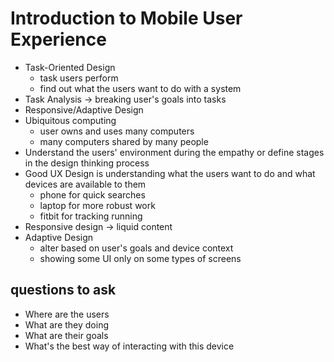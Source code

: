 # Introduction to Mobile User Experience

- Task-Oriented Design
  - task users perform
  - find out what the users want to do with a system
- Task Analysis -> breaking user's goals into tasks
- Responsive/Adaptive Design
- Ubiquitous computing
  - user owns and uses many computers
  - many computers shared by many people
- Understand the users' environment during the empathy or define stages in the design thinking process
- Good UX Design is understanding what the users want to do and what devices are available to them
  - phone for quick searches
  - laptop for more robust work
  - fitbit for tracking running
- Responsive design -> liquid content
- Adaptive Design
  - alter based on user's goals and device context
  - showing some UI only on some types of screens


## questions to ask

- Where are the users
- What are they doing
- What are their goals
- What's the best way of interacting with this device

